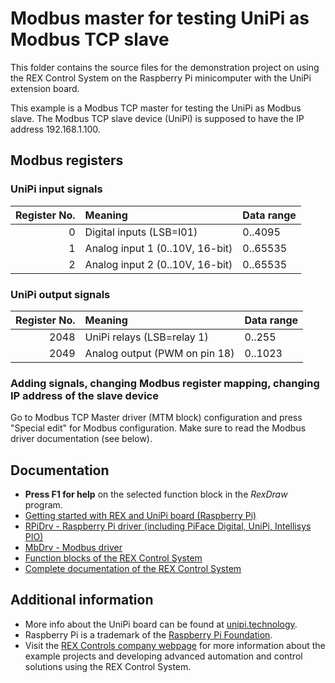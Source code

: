 Modbus master for testing UniPi as Modbus TCP slave 
===================================================
 
This folder contains the source files for the demonstration project on using
the REX Control System on the Raspberry Pi minicomputer with the UniPi extension
board. 

This example is a Modbus TCP master for testing the UniPi as Modbus slave. The 
Modbus TCP slave device (UniPi) is supposed to have the IP address 192.168.1.100.

## Modbus registers ##

### UniPi input signals ###
| Register No. | Meaning                         | Data range |
| ------------:|:------------------------------- |:---------- |
|            0 | Digital inputs (LSB=I01)        | 0..4095    |
|            1 | Analog input 1 (0..10V, 16-bit) | 0..65535   |
|            2 | Analog input 2 (0..10V, 16-bit) | 0..65535   |

### UniPi output signals ###
| Register No. | Meaning                       | Data range |
| ------------:|:----------------------------- |:---------- |
|         2048 | UniPi relays (LSB=relay 1)    | 0..255     |
|         2049 | Analog output (PWM on pin 18) | 0..1023    |

### Adding signals, changing Modbus register mapping, changing IP address of the slave device ###

Go to Modbus TCP Master driver (MTM block) configuration and press "Special 
edit" for Modbus configuration. Make sure to read the Modbus driver 
documentation (see below).

## Documentation ##

- **Press F1 for help** on the selected function block in the *RexDraw* program.
- [Getting started with REX and UniPi board (Raspberry Pi)](http://www.rexcontrols.com/media/DOC/ENGLISH/REX_Getting_Started_UniPi_ENG.pdf)
- [RPiDrv - Raspberry Pi driver (including PiFace Digital, UniPi, Intellisys PIO)](http://www.rexcontrols.com/media/DOC/ENGLISH/RPiDrv_ENG.pdf)
- [MbDrv - Modbus driver](http://www.rexcontrols.com/media/DOC/ENGLISH/MbDrv_ENG.pdf)
- [Function blocks of the REX Control System](http://www.rexcontrols.com/media/HTML/DOC/ENGLISH/index.html)
- [Complete documentation of the REX Control System](http://www.rexcontrols.com/documentation-and-support)

## Additional information ##

- More info about the UniPi board can be found at [unipi.technology](http://www.unipi.technology).
- Raspberry Pi is a trademark of the [Raspberry Pi Foundation](http://www.raspberrypi.org).
- Visit the [REX Controls company webpage](http://www.rexcontrols.com) 
for more information about the example projects and developing advanced 
automation and control solutions using the REX Control System.
